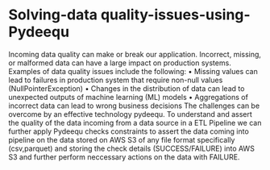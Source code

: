 # Solving-data quality-issues-using-Pydeequ
Incoming data quality can make or break our application. Incorrect, missing, or malformed data can have a large impact on production systems. Examples of data quality issues include the following:
• Missing values can lead to failures in production system that require non-null values (NullPointerException)
• Changes in the distribution of data can lead to unexpected outputs of machine learning (ML) models
• Aggregations of incorrect data can lead to wrong business decisions
The challenges can be overcome by an effective technology pydeequ.
To understand and assert the quality of the data incoming from a data source in a ETL Pipeline we can further apply Pydeequ checks constraints to assert the data coming into pipeline on the data stored on AWS S3 of any file format specifically (csv,parquet) and storing the check details (SUCCESS/FAILURE) into AWS S3 and further perform neccessary actions on the data with FAILURE.

